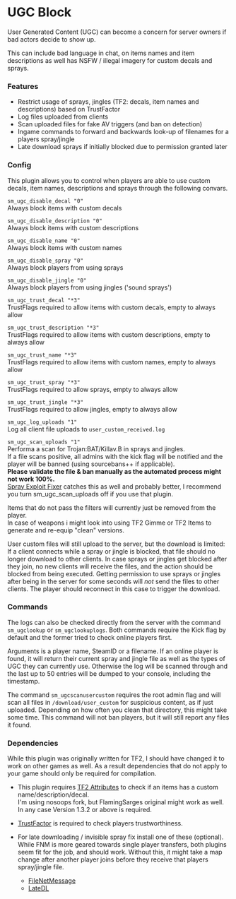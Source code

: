 # UGC Block

User Generated Content (UGC) can become a concern for server owners if bad actors decide to show up.

This can include bad language in chat, on items names and item descriptions as well has NSFW / illegal imagery for custom decals and sprays.

### Features

* Restrict usage of sprays, jingles (TF2: decals, item names and descriptions) based on TrustFactor
* Log files uploaded from clients
* Scan uploaded files for fake AV triggers (and ban on detection)
* Ingame commands to forward and backwards look-up of filenames for a players spray/jingle
* Late download sprays if initially blocked due to permission granted later

### Config

This plugin allows you to control when players are able to use custom decals, item names, descriptions and sprays through the following convars.

`sm_ugc_disable_decal "0"`   
Always block items with custom decals

`sm_ugc_disable_description "0"`   
Always block items with custom descriptions

`sm_ugc_disable_name "0"`   
Always block items with custom names

`sm_ugc_disable_spray "0"`   
Always block players from using sprays

`sm_ugc_disable_jingle "0"`   
Always block players from using jingles ('sound sprays')

`sm_ugc_trust_decal "*3"`   
TrustFlags required to allow items with custom decals, empty to always allow

`sm_ugc_trust_description "*3"`   
TrustFlags required to allow items with custom descriptions, empty to always allow

`sm_ugc_trust_name "*3"`   
TrustFlags required to allow items with custom names, empty to always allow

`sm_ugc_trust_spray "*3"`   
TrustFlags required to allow sprays, empty to always allow

`sm_ugc_trust_jingle "*3"`   
TrustFlags required to allow jingles, empty to always allow

`sm_ugc_log_uploads "1"`   
Log all client file uploads to `user_custom_received.log`

`sm_ugc_scan_uploads "1"`   
Performa a scan for Trojan:BAT/Killav.B in sprays and jingles.   
If a file scans positive, all admins with the kick flag will be notified and the player will be banned (using sourcebans++ if applicable).   
**Please validate the file & ban manually as the automated process might not work 100%.**   
[Spray Exploit Fixer](https://forums.alliedmods.net/showthread.php?t=323447) catches this as well and probably better, I recommend you turn sm_ugc_scan_uploads off if you use that plugin.

Items that do not pass the filters will currently just be removed from the player.   
In case of weapons i might look into using TF2 Gimme or TF2 Items to generate and re-equip "clean" versions.

User custom files will still upload to the server, but the download is limited:   
If a client connects while a spray or jingle is blocked, that file should no longer download to other clients.
In case sprays or jingles get blocked after they join, no new clients will receive the files, and the action should
be blocked from being executed.
Getting permission to use sprays or jingles after being in the server for some seconds will *not* send the files
to other clients. The player should reconnect in this case to trigger the download.

### Commands

The logs can also be checked directly from the server with the command `sm_ugclookup` or `sm_ugclookuplogs`.
Both commands require the Kick flag by default and the former tried to check online players first.

Arguments is a player name, SteamID or a filename. If an online player is found, it will return their current
spray and jingle file as well as the types of UGC they can currently use. Otherwise the log will be scanned through
and the last up to 50 entries will be dumped to your console, including the timestamp.

The command `sm_ugcscanusercustom` requires the root admin flag and will scan all files in `/download/user_custom`
for suspicious content, as if just uploaded. Depending on how often you clean that directory, this might take some
time. This command will not ban players, but it will still report any files it found.

### Dependencies

While this plugin was originally written for TF2, I should have changed it to work on other games as well.
As a result dependencies that do not apply to your game should only be required for compilation.

* This plugin requires [TF2 Attributes](https://github.com/nosoop/tf2attributes) to check if an items has a custom name/description/decal.   
  I'm using nosoops fork, but FlamingSarges original might work as well. In any case Version 1.3.2 or above is required.
* [TrustFactor](https://github.com/DosMike/SM-TrustFactor) is required to check players trustworthiness.

* For late downloading / invisible spray fix install one of these (optional). While FNM is more geared towards single player transfers, both
  plugins seem fit for the job, and should work. Without this, it might take a map change after another player joins before they receive that
  players spray/jingle file.
  * [FileNetMessage](https://forums.alliedmods.net/showthread.php?t=233549)
  * [LateDL](https://forums.alliedmods.net/showthread.php?t=305153)